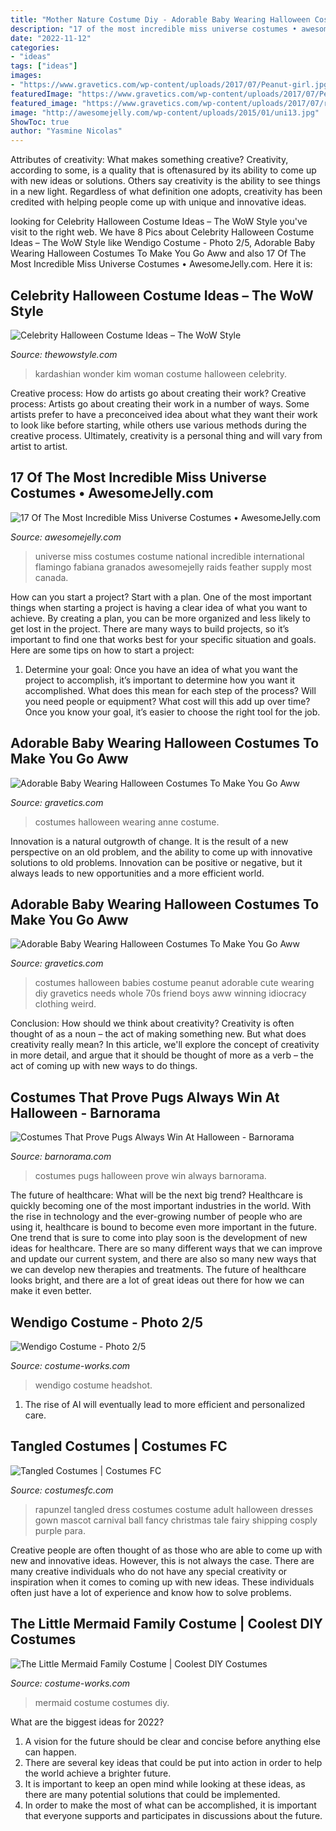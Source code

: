 ```yaml
---
title: "Mother Nature Costume Diy - Adorable Baby Wearing Halloween Costumes To Make You Go Aww"
description: "17 of the most incredible miss universe costumes • awesomejelly.com"
date: "2022-11-12"
categories:
- "ideas"
tags: ["ideas"]
images:
- "https://www.gravetics.com/wp-content/uploads/2017/07/Peanut-girl.jpg"
featuredImage: "https://www.gravetics.com/wp-content/uploads/2017/07/Peanut-girl.jpg"
featured_image: "https://www.gravetics.com/wp-content/uploads/2017/07/raggedy-anne-costume.jpg"
image: "http://awesomejelly.com/wp-content/uploads/2015/01/uni13.jpg"
ShowToc: true
author: "Yasmine Nicolas"
---
```



Attributes of creativity: What makes something creative?
Creativity, according to some, is a quality that is oftenasured by its ability to come up with new ideas or solutions. Others say creativity is the ability to see things in a new light. Regardless of what definition one adopts, creativity has been credited with helping people come up with unique and innovative ideas.

	

		
looking for Celebrity Halloween Costume Ideas – The WoW Style you've visit to the right web. We have 8 Pics about Celebrity Halloween Costume Ideas – The WoW Style like Wendigo Costume - Photo 2/5, Adorable Baby Wearing Halloween Costumes To Make You Go Aww and also 17 Of The Most Incredible Miss Universe Costumes • AwesomeJelly.com. Here it is:
		
    
## Celebrity Halloween Costume Ideas – The WoW Style

<img loading=lazy src="http://thewowstyle.com/wp-content/uploads/2014/10/Kim-Kardashian-as-Wonder-Woman.jpg" onerror="this.onerror=null;this.src='https://tse3.mm.bing.net/th?id=OIP.SOtpuLJB1b2-p__OQepQewHaLH&amp;pid=15.1';" alt="Celebrity Halloween Costume Ideas – The WoW Style">

_Source: thewowstyle.com_

>kardashian wonder kim woman costume halloween celebrity. 

	

Creative process: How do artists go about creating their work?
Creative process: Artists go about creating their work in a number of ways. Some artists prefer to have a preconceived idea about what they want their work to look like before starting, while others use various methods during the creative process. Ultimately, creativity is a personal thing and will vary from artist to artist.

    
## 17 Of The Most Incredible Miss Universe Costumes • AwesomeJelly.com

<img loading=lazy src="http://awesomejelly.com/wp-content/uploads/2015/01/uni13.jpg" onerror="this.onerror=null;this.src='https://tse1.mm.bing.net/th?id=OIP.e8Mmt9f3GJYwzri4yXcy2wHaK7&amp;pid=15.1';" alt="17 Of The Most Incredible Miss Universe Costumes • AwesomeJelly.com">

_Source: awesomejelly.com_

>universe miss costumes costume national incredible international flamingo fabiana granados awesomejelly raids feather supply most canada. 

	

How can you start a project?
Start with a plan. One of the most important things when starting a project is having a clear idea of what you want to achieve. By creating a plan, you can be more organized and less likely to get lost in the project. There are many ways to build projects, so it’s important to find one that works best for your specific situation and goals. Here are some tips on how to start a project: 
1. Determine your goal: Once you have an idea of what you want the project to accomplish, it’s important to determine how you want it accomplished. What does this mean for each step of the process? Will you need people or equipment? What cost will this add up over time? Once you know your goal, it’s easier to choose the right tool for the job.


    
## Adorable Baby Wearing Halloween Costumes To Make You Go Aww

<img loading=lazy src="https://www.gravetics.com/wp-content/uploads/2017/07/raggedy-anne-costume.jpg" onerror="this.onerror=null;this.src='https://tse2.mm.bing.net/th?id=OIP.eBqBQjFdWEFraha_YnD14gDHEs&amp;pid=15.1';" alt="Adorable Baby Wearing Halloween Costumes To Make You Go Aww">

_Source: gravetics.com_

>costumes halloween wearing anne costume. 

	

Innovation is a natural outgrowth of change. It is the result of a new perspective on an old problem, and the ability to come up with innovative solutions to old problems. Innovation can be positive or negative, but it always leads to new opportunities and a more efficient world.

    
## Adorable Baby Wearing Halloween Costumes To Make You Go Aww

<img loading=lazy src="https://www.gravetics.com/wp-content/uploads/2017/07/Peanut-girl.jpg" onerror="this.onerror=null;this.src='https://tse2.mm.bing.net/th?id=OIP.UaD6WWyxIKAHEIPLO4Tl1QHaLH&amp;pid=15.1';" alt="Adorable Baby Wearing Halloween Costumes To Make You Go Aww">

_Source: gravetics.com_

>costumes halloween babies costume peanut adorable cute wearing diy gravetics needs whole 70s friend boys aww winning idiocracy clothing weird. 

	

Conclusion: How should we think about creativity?
Creativity is often thought of as a noun – the act of making something new. But what does creativity really mean? In this article, we'll explore the concept of creativity in more detail, and argue that it should be thought of more as a verb – the act of coming up with new ways to do things.

    
## Costumes That Prove Pugs Always Win At Halloween - Barnorama

<img loading=lazy src="http://www.barnorama.com/wp-content/images/2013/01/costumes-that-prove-pugs/25-costumes-that-prove-pugs.jpg" onerror="this.onerror=null;this.src='https://tse1.mm.bing.net/th?id=OIP.zaiMugI869rTmlHuaPqRGgDHEs&amp;pid=15.1';" alt="Costumes That Prove Pugs Always Win At Halloween - Barnorama">

_Source: barnorama.com_

>costumes pugs halloween prove win always barnorama. 

	

The future of healthcare: What will be the next big trend?
Healthcare is quickly becoming one of the most important industries in the world. With the rise in technology and the ever-growing number of people who are using it, healthcare is bound to become even more important in the future. One trend that is sure to come into play soon is the development of new ideas for healthcare. There are so many different ways that we can improve and update our current system, and there are also so many new ways that we can develop new therapies and treatments. The future of healthcare looks bright, and there are a lot of great ideas out there for how we can make it even better.

    
## Wendigo Costume - Photo 2/5

<img loading=lazy src="https://photos.costume-works.com/full/wendigo.jpg" onerror="this.onerror=null;this.src='https://tse3.mm.bing.net/th?id=OIP.oAPS9fIFjSs5hCXZ2kCt6gHaJ6&amp;pid=15.1';" alt="Wendigo Costume - Photo 2/5">

_Source: costume-works.com_

>wendigo costume headshot. 

	

1. The rise of AI will eventually lead to more efficient and personalized care. 

    
## Tangled Costumes | Costumes FC

<img loading=lazy src="http://www.costumesfc.com/wp-content/uploads/2014/11/Tangled-Rapunzel-Costume.jpg" onerror="this.onerror=null;this.src='https://tse3.mm.bing.net/th?id=OIP.sDqnIGzQYOgin-SiBrIkFAHaJ6&amp;pid=15.1';" alt="Tangled Costumes | Costumes FC">

_Source: costumesfc.com_

>rapunzel tangled dress costumes costume adult halloween dresses gown mascot carnival ball fancy christmas tale fairy shipping cosply purple para. 

	

Creative people are often thought of as those who are able to come up with new and innovative ideas. However, this is not always the case. There are many creative individuals who do not have any special creativity or inspiration when it comes to coming up with new ideas. These individuals often just have a lot of experience and know how to solve problems.

    
## The Little Mermaid Family Costume | Coolest DIY Costumes

<img loading=lazy src="https://photos.costume-works.com/full/the_little_mermaid_family6.jpg" onerror="this.onerror=null;this.src='https://tse1.mm.bing.net/th?id=OIP.n6odpt2L3QegWgkFQHESGgHaKT&amp;pid=15.1';" alt="The Little Mermaid Family Costume | Coolest DIY Costumes">

_Source: costume-works.com_

>mermaid costume costumes diy. 

	

What are the biggest ideas for 2022?
1. A vision for the future should be clear and concise before anything else can happen. 
2. There are several key ideas that could be put into action in order to help the world achieve a brighter future. 
3. It is important to keep an open mind while looking at these ideas, as there are many potential solutions that could be implemented. 
4. In order to make the most of what can be accomplished, it is important that everyone supports and participates in discussions about the future.

